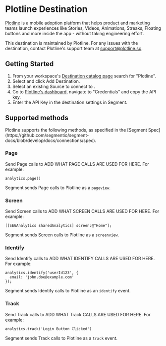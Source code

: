 <H1> Plotline Destination </H1>

[Plotline](https://www.plotline.so/?utm_source=segmentio&utm_medium=docs&utm_campaign=partners) is a mobile adoption platform that helps product and marketing teams launch experiences like Stories, Videos, Animations, Streaks, Floating buttons and more inside the app - without taking engineering effort.

This destination is maintained by Plotline. For any issues with the destination, contact Plotline's support team at support@plotline.so.

<H2>Getting Started</H2>

1. From your workspace's [Destination catalog page](https://app.segment.com/goto-my-workspace/destinations/catalog) search for "Plotline".
2. Select and click Add Destination.
3. Select an existing Source to connect to .
4. Go to [Plotline's dashboard](app.plotline.so), navigate to "Credentials" and copy the API key.
5. Enter the API Key in the destination settings in Segment.

<H2> Supported methods </H2>
Plotline supports the following methods, as specified in the [Segment Spec](https://github.com/segmentio/segment-docs/blob/develop/docs/connections/spec).

<H3>Page</H3>
Send Page calls to ADD WHAT PAGE CALLS ARE USED FOR HERE. For example:  

```
analytics.page()
```
Segment sends Page calls to Plotline as a `pageview`.

<H3>Screen</H3>
Send Screen calls to ADD WHAT SCREEN CALLS ARE USED FOR HERE. For example:  

```
[[SEGAnalytics sharedAnalytics] screen:@"Home"];
```
Segment sends Screen calls to Plotline as a `screenview`.

<H3>Identify</H3>
Send Identify calls to ADD WHAT IDENTIFY CALLS ARE USED FOR HERE. For example:  

```
analytics.identify('userId123', {
  email: 'john.doe@example.com'
});
```
Segment sends Identify calls to Plotline as an `identify` event.

<H3>Track</H3>
Send Track calls to ADD WHAT Track CALLS ARE USED FOR HERE. For example:  

```
analytics.track('Login Button Clicked')
```
Segment sends Track calls to Plotline as a `track` event.
